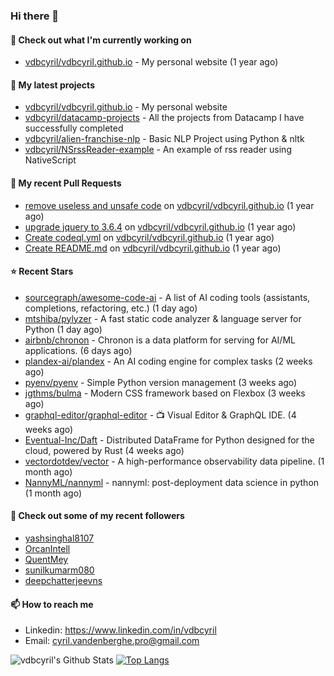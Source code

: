 ### Hi there 👋

#### 👷 Check out what I'm currently working on

- [vdbcyril/vdbcyril.github.io](https://github.com/vdbcyril/vdbcyril.github.io) - My personal website (1 year ago)

#### 🌱 My latest projects

- [vdbcyril/vdbcyril.github.io](https://github.com/vdbcyril/vdbcyril.github.io) - My personal website
- [vdbcyril/datacamp-projects](https://github.com/vdbcyril/datacamp-projects) - All the projects from Datacamp I have successfully completed
- [vdbcyril/alien-franchise-nlp](https://github.com/vdbcyril/alien-franchise-nlp) - Basic NLP Project using Python &amp; nltk
- [vdbcyril/NSrssReader-example](https://github.com/vdbcyril/NSrssReader-example) - An example of rss reader using NativeScript

#### 🔨 My recent Pull Requests

- [remove useless and unsafe code](https://github.com/vdbcyril/vdbcyril.github.io/pull/19) on [vdbcyril/vdbcyril.github.io](https://github.com/vdbcyril/vdbcyril.github.io) (1 year ago)
- [upgrade jquery to 3.6.4](https://github.com/vdbcyril/vdbcyril.github.io/pull/18) on [vdbcyril/vdbcyril.github.io](https://github.com/vdbcyril/vdbcyril.github.io) (1 year ago)
- [Create codeql.yml](https://github.com/vdbcyril/vdbcyril.github.io/pull/9) on [vdbcyril/vdbcyril.github.io](https://github.com/vdbcyril/vdbcyril.github.io) (1 year ago)
- [Create README.md](https://github.com/vdbcyril/vdbcyril.github.io/pull/8) on [vdbcyril/vdbcyril.github.io](https://github.com/vdbcyril/vdbcyril.github.io) (1 year ago)

#### ⭐ Recent Stars

- [sourcegraph/awesome-code-ai](https://github.com/sourcegraph/awesome-code-ai) - A list of AI coding tools (assistants, completions, refactoring, etc.) (1 day ago)
- [mtshiba/pylyzer](https://github.com/mtshiba/pylyzer) - A fast static code analyzer &amp; language server for Python (1 day ago)
- [airbnb/chronon](https://github.com/airbnb/chronon) - Chronon is a data platform for serving for AI/ML applications. (6 days ago)
- [plandex-ai/plandex](https://github.com/plandex-ai/plandex) - An AI coding engine for complex tasks (2 weeks ago)
- [pyenv/pyenv](https://github.com/pyenv/pyenv) - Simple Python version management (3 weeks ago)
- [jgthms/bulma](https://github.com/jgthms/bulma) - Modern CSS framework based on Flexbox (3 weeks ago)
- [graphql-editor/graphql-editor](https://github.com/graphql-editor/graphql-editor) - 📺 Visual Editor &amp; GraphQL IDE.  (4 weeks ago)
- [Eventual-Inc/Daft](https://github.com/Eventual-Inc/Daft) - Distributed DataFrame for Python designed for the cloud, powered by Rust (4 weeks ago)
- [vectordotdev/vector](https://github.com/vectordotdev/vector) - A high-performance observability data pipeline. (1 month ago)
- [NannyML/nannyml](https://github.com/NannyML/nannyml) - nannyml: post-deployment data science in python (1 month ago)

#### 👯 Check out some of my recent followers

- [yashsinghal8107](https://github.com/yashsinghal8107)
- [OrcanIntell](https://github.com/OrcanIntell)
- [QuentMey](https://github.com/QuentMey)
- [sunilkumarm080](https://github.com/sunilkumarm080)
- [deepchatterjeevns](https://github.com/deepchatterjeevns)

#### 📫 How to reach me

- Linkedin: https://www.linkedin.com/in/vdbcyril
- Email: cyril.vandenberghe.pro@gmail.com

![vdbcyril's Github Stats](https://github-readme-stats.vercel.app/api?username=vdbcyril&show_icons=true&bg_color=00000000)
[![Top Langs](https://github-readme-stats.vercel.app/api/top-langs/?username=vdbcyril)](https://github.com/anuraghazra/github-readme-stats)